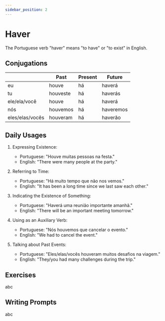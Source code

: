```yaml
---
sidebar_position: 2
---
```


# Haver

The Portuguese verb "haver" means "to have" or "to exist" in English.

## Conjugations

|                 | Past     | Present | Future    |
| --------------- | -------- | ------- | --------- |
| eu              | houve    | há      | haverá    |
| tu              | houveste | há      | haverás   |
| ele/ela/você    | houve    | há      | haverá    |
| nós             | houvemos | há      | haveremos |
| eles/elas/vocês | houveram | há      | haverão   |

## Daily Usages

1. Expressing Existence:

   - Portuguese: "Houve muitas pessoas na festa."
   - English: "There were many people at the party."

2. Referring to Time:

   - Portuguese: "Há muito tempo que não nos vemos."
   - English: "It has been a long time since we last saw each other."

3. Indicating the Existence of Something:

   - Portuguese: "Haverá uma reunião importante amanhã."
   - English: "There will be an important meeting tomorrow."

4. Using as an Auxiliary Verb:

   - Portuguese: "Nós houvemos que cancelar o evento."
   - English: "We had to cancel the event."

5. Talking about Past Events:

   - Portuguese: "Eles/elas/vocês houveram muitos desafios na viagem."
   - English: "They/you had many challenges during the trip."

## Exercises

abc

## Writing Prompts

abc
